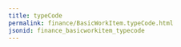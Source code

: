 ```yaml
---
title: typeCode
permalink: finance/BasicWorkItem.typeCode.html
jsonid: finance_basicworkitem_typecode
---
```

